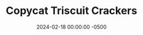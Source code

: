 ---
layout: post
title:  "Copycat Triscuit Crackers"
date:   2024-02-18 00:00:00 -0500
categories: 
- Recipes
- Finger Food
permalink: /recipes/triscuits
image: /assets/Food/Finger Food/Triscuit/triscuit-cover.jpg
ing: triscuit-ing
facts: triscuit-facts
section1: 
start2: 
section2: 
start3: 
section3: 
start4: 
section4: 
start5: 
section5: 
Prep: 15
Rest: 
Cook: 15
Source1: https://dontwastethecrumbs.com/3-ingredient-homemade-crackers-whole-grain-wheat-andor-spelt/#tasty-recipes-82680-jump-target
Source2: 
whisk: https://s.samsungfood.com/byfeL
tags: 
- cracker
- triscuit
- whole wheat
- olive oil
- cheese
- charcuterie
- board
- salami
- pepperoni
Description: Triscuits only contain 3 ingredients, making it very easy to reverse engineer the recipe from the nutrition facts. All the carbs, sodium, and fat are from the whole wheat flour, salt, and oil respectively, since each ingredient is essentially the only source of those macro and micro nutrients. I've swapped their vegetable oil for healthier EVOO, while still maintaining the whole wheat flour.  For a gluten free cracker instead, check out my <a href="gf-crackers">Gluten Free Crackers</a> recipe
Instructions: 
- In a large bowl, mix together the flour and salt until well combined. Add in spices here too if you'd like.  Optional additions include a teaspoon each of garlic powder, onion powder, or paprika. Pour in the oil and water, and bring together with your hands or a scraper to get a dough<br><br>

- Divide the dough in 4, and roll out each piece as thin as you can make it. Roll out on a piece of parchment paper or a silicone mat. Use a pizza wheel to cut into squares, and use a fork to prick holes in each cracker<br><br>
- <center><img src="/assets/Food/Finger Food/Triscuit/triscuit-2.jpg" alt="" class="instruction-image"></center><br>

- Bake in a preheated 450F oven for 10 minutes, or until the crackers are medium brown and begin to pull up at the edges.  Transfer to a wire rack to cool. Store in a sealed back at room temperature<br><br>

- I ended up with about 70 crackers, so a serving is about 8-9 crackers
---